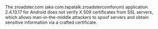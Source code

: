 The zroadster.com (aka com.tapatalk.zroadstercomforum) application 2.4.13.17 for Android does not verify X.509 certificates from SSL servers, which allows man-in-the-middle attackers to spoof servers and obtain sensitive information via a crafted certificate.